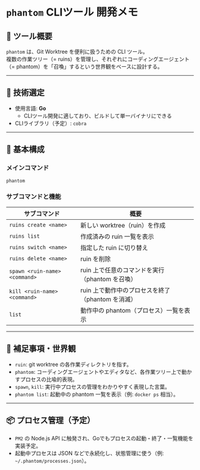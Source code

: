 # `phantom` CLIツール 開発メモ

## 🎯 ツール概要

`phantom` は、Git Worktree を便利に扱うための CLI ツール。  
複数の作業ツリー（= ruins）を管理し、それぞれにコーディングエージェント（= phantom）を「召喚」するという世界観をベースに設計する。

---

## 🔧 技術選定

- 使用言語: **Go**
  - CLIツール開発に適しており、ビルドして単一バイナリにできる
- CLIライブラリ（予定）: `cobra`

---

## 🧱 基本構成

### メインコマンド

```
phantom
```

### サブコマンドと機能

| サブコマンド | 概要 |
|--------------|------|
| `ruins create <name>` | 新しい worktree（ruin）を作成 |
| `ruins list` | 作成済みの ruin 一覧を表示 |
| `ruins switch <name>` | 指定した ruin に切り替え |
| `ruins delete <name>` | ruin を削除 |
| `spawn <ruin-name> <command>` | ruin 上で任意のコマンドを実行（phantom を召喚）|
| `kill <ruin-name> <command>` | ruin 上で動作中のプロセスを終了（phantom を消滅）|
| `list` | 動作中の phantom（プロセス）一覧を表示 |

---

## 🧠 補足事項・世界観

- `ruin`: git worktree の各作業ディレクトリを指す。
- `phantom`: コーディングエージェントやエディタなど、各作業ツリー上で動かすプロセスの比喩的表現。
- `spawn`, `kill`: 実行中プロセスの管理をわかりやすく表現した言葉。
- `phantom list`: 起動中の phantom 一覧を表示（例: `docker ps` 相当）。

---

## 📦 プロセス管理（予定）

- `PM2` の Node.js API に触発され、Goでもプロセスの起動・終了・一覧機能を実装予定。
- 起動中プロセスは JSON などで永続化し、状態管理に使う（例: `~/.phantom/processes.json`）。

